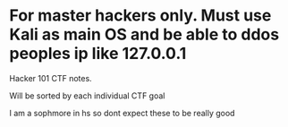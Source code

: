 # For master hackers only. Must use Kali as main OS and be able to ddos peoples ip like 127.0.0.1
Hacker 101 CTF notes.

Will be sorted by each individual CTF goal



I am a sophmore in hs so dont expect these to be really good

